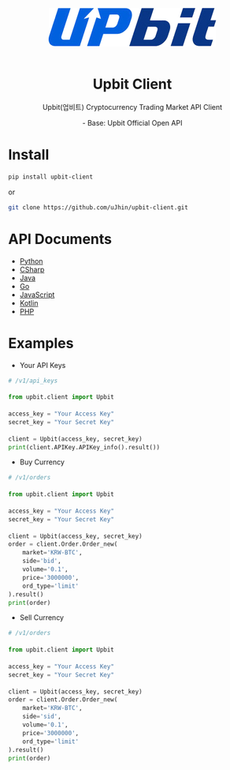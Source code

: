 <div align='center'>
  <img src="logo/UPbit_Logo.png" />
  <br/>
  <br/>
  <h1>Upbit Client</h1>
  <p>Upbit(업비트) Cryptocurrency Trading Market API Client</p>
  <p>- Base: Upbit Official Open API</p>
</div>

# Install
```bash
pip install upbit-client
```

or

```bash
git clone https://github.com/uJhin/upbit-client.git
```

# API Documents
- [Python](https://github.com/uJhin/upbit-client/tree/main/swg_generated/python/docs)
- [CSharp](https://github.com/uJhin/upbit-client/tree/main/swg_generated/csharp/docs)
- [Java](https://github.com/uJhin/upbit-client/tree/main/swg_generated/java/docs)
- [Go](https://github.com/uJhin/upbit-client/tree/main/swg_generated/go/docs)
- [JavaScript](https://github.com/uJhin/upbit-client/tree/main/swg_generated/javascript)
- [Kotlin](https://github.com/uJhin/upbit-client/tree/main/swg_generated/kotlin)
- [PHP](https://github.com/uJhin/upbit-client/tree/main/swg_generated/php/SwaggerClient-php/docs)

# Examples
- Your API Keys
```python
# /v1/api_keys

from upbit.client import Upbit

access_key = "Your Access Key"
secret_key = "Your Secret Key"

client = Upbit(access_key, secret_key)
print(client.APIKey.APIKey_info().result())
```

- Buy Currency
```python
# /v1/orders

from upbit.client import Upbit

access_key = "Your Access Key"
secret_key = "Your Secret Key"

client = Upbit(access_key, secret_key)
order = client.Order.Order_new(
    market='KRW-BTC',
    side='bid',
    volume='0.1',
    price='3000000',
    ord_type='limit'
).result()
print(order)
```

- Sell Currency

```python
# /v1/orders

from upbit.client import Upbit

access_key = "Your Access Key"
secret_key = "Your Secret Key"

client = Upbit(access_key, secret_key)
order = client.Order.Order_new(
    market='KRW-BTC',
    side='sid',
    volume='0.1',
    price='3000000',
    ord_type='limit'
).result()
print(order)
```
